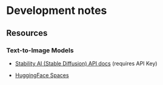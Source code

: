 # Development notes

## Resources

### Text-to-Image Models

- [Stability AI (Stable Diffusion) API docs](https://platform.stability.ai/docs/features/text-to-image) (requires API Key)

- [HuggingFace Spaces](https://huggingface.co/spaces)
